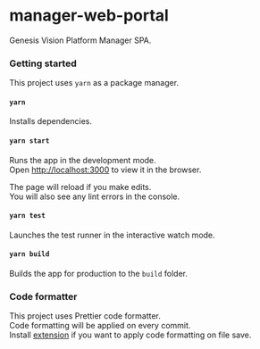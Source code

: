 # manager-web-portal

Genesis Vision Platform Manager SPA.

### Getting started

This project uses `yarn` as a package manager.

#### `yarn`

Installs dependencies.

#### `yarn start`

Runs the app in the development mode.<br>
Open [http://localhost:3000](http://localhost:3000) to view it in the browser.

The page will reload if you make edits.<br>
You will also see any lint errors in the console.

#### `yarn test`

Launches the test runner in the interactive watch mode.

#### `yarn build`

Builds the app for production to the `build` folder.

### Code formatter

This project uses Prettier code formatter.
<br>Code formatting will be applied on every commit.
<br>Install [extension](https://marketplace.visualstudio.com/items?itemName=esbenp.prettier-vscode) if you want to apply code formatting on file save.
